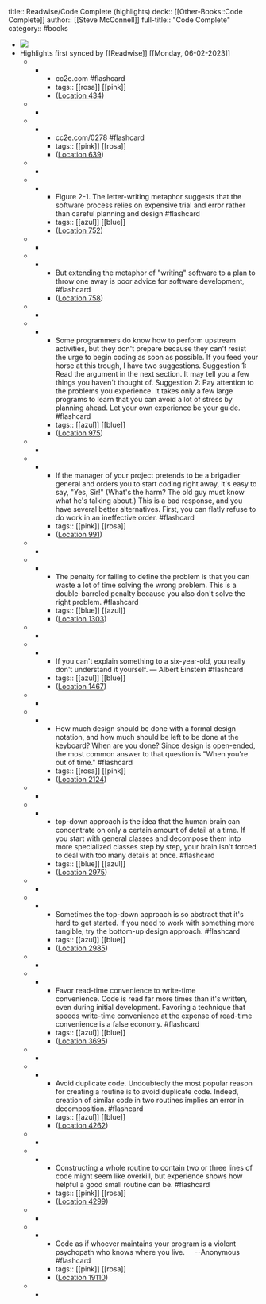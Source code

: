 title:: Readwise/Code Complete (highlights)
deck:: [[Other-Books::Code Complete]]
author:: [[Steve McConnell]]
full-title:: "Code Complete"
category:: #books

- ![](https://images-na.ssl-images-amazon.com/images/I/51MEZDyKvZL._SL200_.jpg)
- Highlights first synced by [[Readwise]] [[Monday, 06-02-2023]]
	- -
		- cc2e.com #flashcard
		- tags:: [[rosa]] [[pink]]
		- ([Location 434](https://readwise.io/to_kindle?action=open&asin=B00JDMPOSY&location=434))
	- -
	- -
		- cc2e.com/0278 #flashcard
		- tags:: [[pink]] [[rosa]]
		- ([Location 639](https://readwise.io/to_kindle?action=open&asin=B00JDMPOSY&location=639))
	- -
	- -
		- Figure 2-1. The letter-writing metaphor suggests that the software process relies on expensive trial and error rather than careful planning and design #flashcard
		- tags:: [[azul]] [[blue]]
		- ([Location 752](https://readwise.io/to_kindle?action=open&asin=B00JDMPOSY&location=752))
	- -
	- -
		- But extending the metaphor of "writing" software to a plan to throw one away is poor advice for software development, #flashcard
		- ([Location 758](https://readwise.io/to_kindle?action=open&asin=B00JDMPOSY&location=758))
	- -
	- -
		- Some programmers do know how to perform upstream activities, but they don't prepare because they can't resist the urge to begin coding as soon as possible. If you feed your horse at this trough, I have two suggestions. Suggestion 1: Read the argument in the next section. It may tell you a few things you haven't thought of. Suggestion 2: Pay attention to the problems you experience. It takes only a few large programs to learn that you can avoid a lot of stress by planning ahead. Let your own experience be your guide. #flashcard
		- tags:: [[azul]] [[blue]]
		- ([Location 975](https://readwise.io/to_kindle?action=open&asin=B00JDMPOSY&location=975))
	- -
	- -
		- If the manager of your project pretends to be a brigadier general and orders you to start coding right away, it's easy to say, "Yes, Sir!" (What's the harm? The old guy must know what he's talking about.) This is a bad response, and you have several better alternatives. First, you can flatly refuse to do work in an ineffective order. #flashcard
		- tags:: [[pink]] [[rosa]]
		- ([Location 991](https://readwise.io/to_kindle?action=open&asin=B00JDMPOSY&location=991))
	- -
	- -
		- The penalty for failing to define the problem is that you can waste a lot of time solving the wrong problem. This is a double-barreled penalty because you also don't solve the right problem. #flashcard
		- tags:: [[blue]] [[azul]]
		- ([Location 1303](https://readwise.io/to_kindle?action=open&asin=B00JDMPOSY&location=1303))
	- -
	- -
		- If you can't explain something to a six-year-old, you really don't understand it yourself. — Albert Einstein #flashcard
		- tags:: [[azul]] [[blue]]
		- ([Location 1467](https://readwise.io/to_kindle?action=open&asin=B00JDMPOSY&location=1467))
	- -
	- -
		- How much design should be done with a formal design notation, and how much should be left to be done at the keyboard? When are you done? Since design is open-ended, the most common answer to that question is "When you're out of time." #flashcard
		- tags:: [[rosa]] [[pink]]
		- ([Location 2124](https://readwise.io/to_kindle?action=open&asin=B00JDMPOSY&location=2124))
	- -
	- -
		- top-down approach is the idea that the human brain can concentrate on only a certain amount of detail at a time. If you start with general classes and decompose them into more specialized classes step by step, your brain isn't forced to deal with too many details at once. #flashcard
		- tags:: [[blue]] [[azul]]
		- ([Location 2975](https://readwise.io/to_kindle?action=open&asin=B00JDMPOSY&location=2975))
	- -
	- -
		- Sometimes the top-down approach is so abstract that it's hard to get started. If you need to work with something more tangible, try the bottom-up design approach. #flashcard
		- tags:: [[azul]] [[blue]]
		- ([Location 2985](https://readwise.io/to_kindle?action=open&asin=B00JDMPOSY&location=2985))
	- -
	- -
		- Favor read-time convenience to write-time convenience. Code is read far more times than it's written, even during initial development. Favoring a technique that speeds write-time convenience at the expense of read-time convenience is a false economy. #flashcard
		- tags:: [[azul]] [[blue]]
		- ([Location 3695](https://readwise.io/to_kindle?action=open&asin=B00JDMPOSY&location=3695))
	- -
	- -
		- Avoid duplicate code. Undoubtedly the most popular reason for creating a routine is to avoid duplicate code. Indeed, creation of similar code in two routines implies an error in decomposition. #flashcard
		- tags:: [[azul]] [[blue]]
		- ([Location 4262](https://readwise.io/to_kindle?action=open&asin=B00JDMPOSY&location=4262))
	- -
	- -
		- Constructing a whole routine to contain two or three lines of code might seem like overkill, but experience shows how helpful a good small routine can be. #flashcard
		- tags:: [[pink]] [[rosa]]
		- ([Location 4299](https://readwise.io/to_kindle?action=open&asin=B00JDMPOSY&location=4299))
	- -
	- -
		- Code as if whoever maintains your program is a violent psychopath who knows where you live.     --Anonymous #flashcard
		- tags:: [[pink]] [[rosa]]
		- ([Location 19110](https://readwise.io/to_kindle?action=open&asin=B00JDMPOSY&location=19110))
	- -